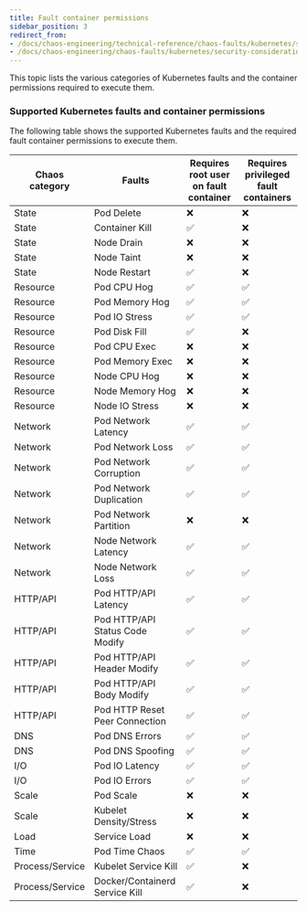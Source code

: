 ```yaml
---
title: Fault container permissions
sidebar_position: 3
redirect_from:
- /docs/chaos-engineering/technical-reference/chaos-faults/kubernetes/security-considerations/container-permissions
- /docs/chaos-engineering/chaos-faults/kubernetes/security-considerations/container-permissions
---
```


This topic lists the various categories of Kubernetes faults and the container permissions required to execute them.


### Supported Kubernetes faults and container permissions

The following table shows the supported Kubernetes faults and the required fault container permissions to execute them.

| Chaos category | Faults | Requires root user on fault container | Requires privileged fault containers |
| -  | - | - | - |
| State | Pod Delete | ❌ | ❌ |
| State | Container Kill | ✅ | ❌ |
| State | Node Drain | ❌ | ❌ |
| State | Node Taint | ❌ | ❌ |
| State | Node Restart | ✅ | ❌ |
| Resource | Pod CPU Hog | ✅ | ✅ |
| Resource | Pod Memory Hog | ✅ | ✅ |
| Resource | Pod IO Stress | ✅ | ✅ |
| Resource | Pod Disk Fill | ✅ | ❌ |
| Resource | Pod CPU Exec | ❌ | ❌ |
| Resource | Pod Memory Exec | ❌ | ❌ |
| Resource | Node CPU Hog | ❌ | ❌ |
| Resource | Node Memory Hog | ❌ | ❌ |
| Resource | Node IO Stress | ❌ | ❌ |
| Network | Pod Network Latency | ✅ | ✅ |
| Network | Pod Network Loss | ✅ | ✅ |
| Network | Pod Network Corruption | ✅ | ✅ |
| Network | Pod Network Duplication | ✅ | ✅ |
| Network | Pod Network Partition | ❌ | ❌ |
| Network | Node Network Latency | ✅ | ✅ |
| Network | Node Network Loss | ✅ | ✅ |
| HTTP/API | Pod HTTP/API Latency | ✅ | ✅ |
| HTTP/API | Pod HTTP/API Status Code Modify | ✅ | ✅ |
| HTTP/API | Pod HTTP/API Header Modify | ✅ | ✅ |
| HTTP/API | Pod HTTP/API Body Modify | ✅ | ✅ |
| HTTP/API | Pod HTTP Reset Peer Connection | ✅ | ✅ |
| DNS | Pod DNS Errors | ✅ | ✅ |
| DNS | Pod DNS Spoofing | ✅ | ✅ |
| I/O | Pod IO Latency | ✅ | ✅ |
| I/O | Pod IO Errors | ✅ | ✅ |
| Scale | Pod Scale | ❌ | ❌ |
| Scale | Kubelet Density/Stress | ❌ | ❌ |
| Load | Service Load | ❌ | ❌ |
| Time | Pod Time Chaos | ✅ | ✅ |
| Process/Service | Kubelet Service Kill | ✅ | ❌ |
| Process/Service | Docker/Containerd Service Kill | ✅ | ❌ |
